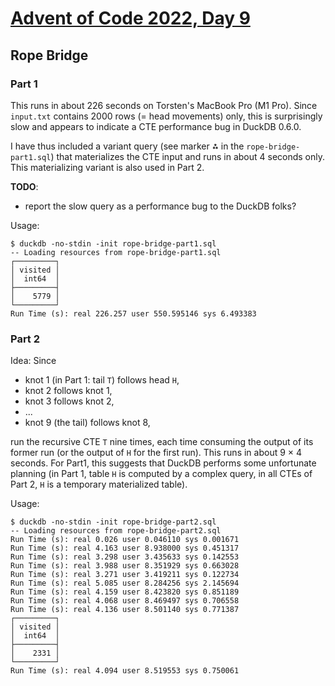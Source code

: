 # [Advent of Code 2022, Day 9](https://adventofcode.com/2022/day/9)

## Rope Bridge

### Part 1

This runs in about 226 seconds on Torsten's MacBook Pro (M1 Pro).
Since `input.txt` contains 2000 rows (= head movements) only, this
is surprisingly slow and appears to indicate a CTE performance
bug in DuckDB 0.6.0. 

I have thus included a variant query (see marker ⁂ in the
`rope-bridge-part1.sql`) that materializes the CTE input and runs in
about 4 seconds only.  This materializing variant is also used in Part 2.

**TODO**: 
- report the slow query as a performance bug to the DuckDB folks?


Usage:

~~~
$ duckdb -no-stdin -init rope-bridge-part1.sql
-- Loading resources from rope-bridge-part1.sql
┌─────────┐
│ visited │
│  int64  │
├─────────┤
│    5779 │
└─────────┘
Run Time (s): real 226.257 user 550.595146 sys 6.493383
~~~

### Part 2

Idea: Since

- knot 1 (in Part 1: tail `T`) follows head `H`,
- knot 2 follows knot 1,
- knot 3 follows knot 2,
- ...
- knot 9 (the tail) follows knot 8,

run the recursive CTE `T` nine times, each time consuming the output of
its former run (or the output of `H` for the first run).  This runs in
about 9 × 4 seconds. For Part1, this suggests that DuckDB performs some
unfortunate planning (in Part 1, table `H` is computed by a complex
query, in all CTEs of Part 2, `H` is a temporary materialized table).

Usage:

~~~
$ duckdb -no-stdin -init rope-bridge-part2.sql
-- Loading resources from rope-bridge-part2.sql
Run Time (s): real 0.026 user 0.046110 sys 0.001671
Run Time (s): real 4.163 user 8.938000 sys 0.451317
Run Time (s): real 3.298 user 3.435633 sys 0.142553
Run Time (s): real 3.988 user 8.351929 sys 0.663028
Run Time (s): real 3.271 user 3.419211 sys 0.122734
Run Time (s): real 5.085 user 8.284256 sys 2.145694
Run Time (s): real 4.159 user 8.423820 sys 0.851189
Run Time (s): real 4.068 user 8.469497 sys 0.706558
Run Time (s): real 4.136 user 8.501140 sys 0.771387
┌─────────┐
│ visited │
│  int64  │
├─────────┤
│    2331 │
└─────────┘
Run Time (s): real 4.094 user 8.519553 sys 0.750061
~~~

